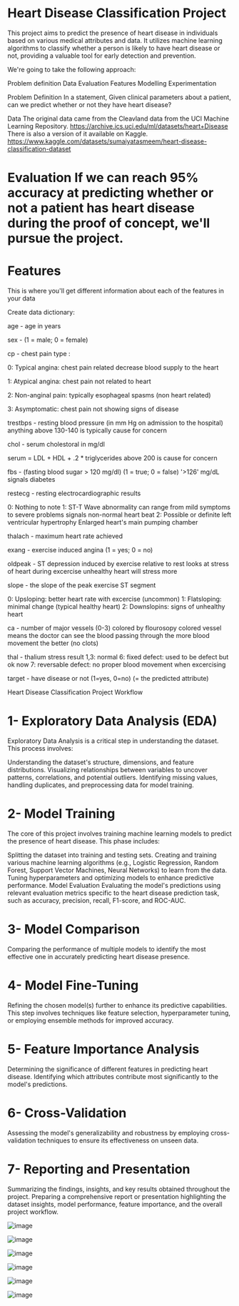 # Heart Disease Classification Project

This project aims to predict the presence of heart disease in individuals based on various medical attributes and data. It utilizes machine learning algorithms to classify whether a person is likely to have heart disease or not, providing a valuable tool for early detection and prevention.

We're going to take the following approach:

Problem definition Data Evaluation Features Modelling Experimentation

Problem Definition In a statement,
Given clinical parameters about a patient, can we predict whether or not they have heart disease?

Data The original data came from the Cleavland data from the UCI Machine Learning Repository. https://archive.ics.uci.edu/ml/datasets/heart+Disease
There is also a version of it available on Kaggle. https://www.kaggle.com/datasets/sumaiyatasmeem/heart-disease-classification-dataset

#  Evaluation If we can reach 95% accuracy at predicting whether or not a patient has heart disease during the proof of concept, we'll pursue the project.

# Features

This is where you'll get different information about each of the features in your data

Create data dictionary:

age - age in years

sex - (1 = male; 0 = female)

cp - chest pain type :

0: Typical angina: chest pain related decrease blood supply to the heart

1: Atypical angina: chest pain not related to heart

2: Non-anginal pain: typically esophageal spasms (non heart related)

3: Asymptomatic: chest pain not showing signs of disease

trestbps - resting blood pressure (in mm Hg on admission to the hospital) anything above 130-140 is typically cause for concern

chol - serum cholestoral in mg/dl

serum = LDL + HDL + .2 * triglycerides above 200 is cause for concern

fbs - (fasting blood sugar > 120 mg/dl) (1 = true; 0 = false) '>126' mg/dL signals diabetes

restecg - resting electrocardiographic results

0: Nothing to note 1: ST-T Wave abnormality can range from mild symptoms to severe problems signals non-normal heart beat 2: Possible or definite left ventricular hypertrophy Enlarged heart's main pumping chamber

thalach - maximum heart rate achieved

exang - exercise induced angina (1 = yes; 0 = no)

oldpeak - ST depression induced by exercise relative to rest looks at stress of heart during excercise unhealthy heart will stress more

slope - the slope of the peak exercise ST segment

0: Upsloping: better heart rate with excercise (uncommon) 1: Flatsloping: minimal change (typical healthy heart) 2: Downslopins: signs of unhealthy heart

ca - number of major vessels (0-3) colored by flourosopy colored vessel means the doctor can see the blood passing through the more blood movement the better (no clots)

thal - thalium stress result 1,3: normal 6: fixed defect: used to be defect but ok now 7: reversable defect: no proper blood movement when excercising

target - have disease or not (1=yes, 0=no) (= the predicted attribute)


Heart Disease Classification Project Workflow

# 1- Exploratory Data Analysis (EDA)

Exploratory Data Analysis is a critical step in understanding the dataset. This process involves:

  Understanding the dataset's structure, dimensions, and feature distributions.
  Visualizing relationships between variables to uncover patterns, correlations, and potential   outliers.
  Identifying missing values, handling duplicates, and preprocessing data for model training.
  
# 2- Model Training

  The core of this project involves training machine learning models to predict the presence of heart disease. This phase includes:
  
  Splitting the dataset into training and testing sets.
  Creating and training various machine learning algorithms (e.g., Logistic Regression, Random Forest, Support Vector Machines, Neural Networks) to learn from the data.
  Tuning hyperparameters and optimizing models to enhance predictive performance.
  Model Evaluation
  Evaluating the model's predictions using relevant evaluation metrics specific to the heart disease prediction task, such as accuracy, precision, recall, F1-score, and ROC-AUC.

# 3- Model Comparison

  Comparing the performance of multiple models to identify the most effective one in accurately predicting heart disease presence.

# 4- Model Fine-Tuning

  Refining the chosen model(s) further to enhance its predictive capabilities. This step involves techniques like feature selection, hyperparameter tuning, or employing ensemble methods for improved accuracy.

# 5- Feature Importance Analysis

  Determining the significance of different features in predicting heart disease. Identifying which attributes contribute most significantly to the model's predictions.

# 6- Cross-Validation

  Assessing the model's generalizability and robustness by employing cross-validation techniques to ensure its effectiveness on unseen data.

# 7- Reporting and Presentation

  Summarizing the findings, insights, and key results obtained throughout the project. Preparing a comprehensive report or presentation highlighting the dataset insights, model performance, feature importance,    and the overall project workflow.

![image](https://github.com/elkomy13/Predicting-Heart-Disease.ML/assets/97259226/bf7b9098-0510-4c79-ad62-54ca3994598e)

![image](https://github.com/elkomy13/Predicting-Heart-Disease.ML/assets/97259226/786eeef1-8dba-476f-af19-e06c45fbc1c5)

![image](https://github.com/elkomy13/Predicting-Heart-Disease.ML/assets/97259226/af4833d9-b846-4302-96a8-b68905f4ff27)

![image](https://github.com/elkomy13/Predicting-Heart-Disease.ML/assets/97259226/c4ef6530-8c48-425a-b7a1-fbffcaf684c2)

![image](https://github.com/elkomy13/Predicting-Heart-Disease.ML/assets/97259226/cce08e7a-9fa2-458f-ac81-344a00dbfbe5)


![image](https://github.com/elkomy13/Predicting-Heart-Disease.ML/assets/97259226/ce748c1f-7515-4ee7-9b34-3656cb863ec6)


